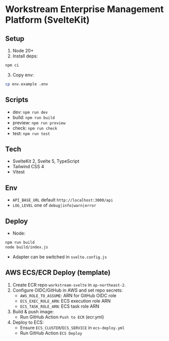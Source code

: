# Workstream Enterprise Management Platform (SvelteKit)

## Setup

1. Node 20+
2. Install deps:
```bash
npm ci
```
3. Copy env:
```bash
cp env.example .env
```

## Scripts
- dev: `npm run dev`
- build: `npm run build`
- preview: `npm run preview`
- check: `npm run check`
- test: `npm run test`

## Tech
- SvelteKit 2, Svelte 5, TypeScript
- Tailwind CSS 4
- Vitest

## Env
- `API_BASE_URL` default `http://localhost:3000/api`
- `LOG_LEVEL` one of `debug|info|warn|error`

## Deploy
- Node:
```bash
npm run build
node build/index.js
```
- Adapter can be switched in `svelte.config.js`

## AWS ECS/ECR Deploy (template)
1) Create ECR repo `workstream-svelte` in `ap-northeast-2`.
2) Configure OIDC/GitHub in AWS and set repo secrets:
   - `AWS_ROLE_TO_ASSUME`: ARN for GitHub OIDC role
   - `ECS_EXEC_ROLE_ARN`: ECS execution role ARN
   - `ECS_TASK_ROLE_ARN`: ECS task role ARN
3) Build & push image:
   - Run GitHub Action `Push to ECR` (ecr.yml)
4) Deploy to ECS:
   - Ensure `ECS_CLUSTER`/`ECS_SERVICE` in `ecs-deploy.yml`
   - Run GitHub Action `ECS Deploy`
